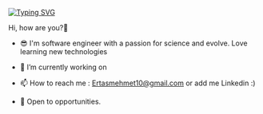 [![Typing SVG](https://readme-typing-svg.demolab.com?font=Fira+Code&duration=2000&pause=2000&center=true&width=500&lines=I'm+Mehmet+Ertas;Software+Engineer+in+Turkey%F0%9F%A7%91%E2%80%8D%F0%9F%92%BB)](https://git.io/typing-svg)


Hi, how are you?👋

* 😎 I'm software engineer with a passion for science and evolve. Love learning new technologies 

* 🌱 I’m currently working on

* 📫 How to reach me : Ertasmehmet10@gmail.com or add me Linkedin :)

* 👯 Open to opportunities.






